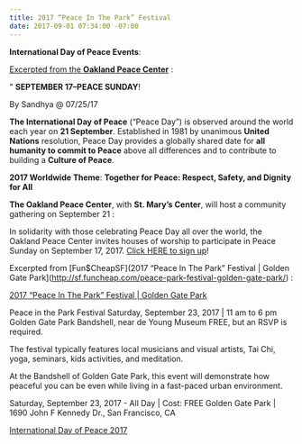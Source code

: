 ```yaml
---
title: 2017 “Peace In The Park” Festival
date: 2017-09-01 07:34:00 -07:00
---
```


**International Day of Peace Events**:

[Excerpted from the **Oakland Peace Center**](http://oaklandpeacecenter.org/news/september-17-peace-sunday) :

"  **SEPTEMBER 17–PEACE SUNDAY**!

By Sandhya @ 07/25/17 

**The International Day of Peace** (“Peace Day”) is observed around the world each year on **21 September**. Established in 1981 by unanimous **United Nations** resolution, Peace Day provides a globally shared date for **all humanity to commit to Peace** above all differences and to contribute to building a **Culture of Peace**.

**2017 Worldwide Theme**: **Together for Peace: Respect, Safety, and Dignity for All**

**The Oakland Peace Center**, with **St. Mary’s Center**, will host a community gathering on September 21 :

In solidarity with those celebrating Peace Day all over the world, the Oakland Peace Center invites houses of worship to participate in Peace Sunday on September 17, 2017. [Click HERE to sign up](https://docs.google.com/forms/d/e/1FAIpQLSf5eiHIQUltuu9BHvgIZZWFq7lhsysQnELnvL3lrH7hzzS4Ew/viewform)!

Excerpted from [Fun$CheapSF](2017 “Peace In The Park” Festival | Golden Gate Park](http://sf.funcheap.com/peace-park-festival-golden-gate-park/) :

[2017 “Peace In The Park” Festival | Golden Gate Park](http://sf.funcheap.com/peace-park-festival-golden-gate-park/) 

Peace in the Park Festival
Saturday, September 23, 2017 | 11 am to 6 pm
Golden Gate Park Bandshell, near de Young Museum
FREE, but an RSVP is required.

The festival typically features local musicians and visual artists, Tai Chi, yoga, seminars, kids activities, and meditation.

At the Bandshell of Golden Gate Park, this event will demonstrate how peaceful you can be even while living in a fast-paced urban environment.


 
 
Saturday, September 23, 2017 - All Day | Cost: FREE	
Golden Gate Park | 1690 John F Kennedy Dr., San Francisco, CA



[International Day of Peace 2017](http://internationaldayofpeace.org/)


